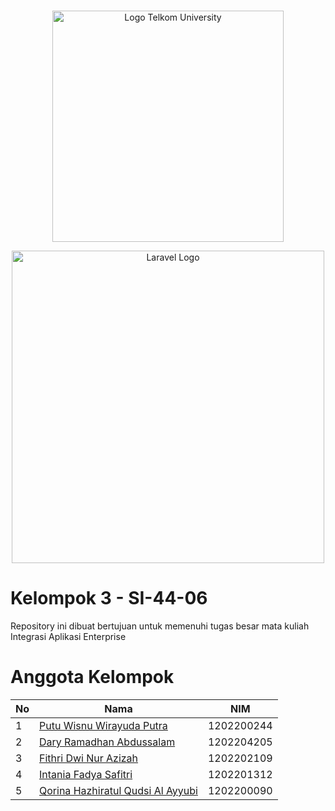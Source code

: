 #

<p align="center"><img src="https://telkomuniversity.ac.id/wp-content/uploads/2019/03/Logo-Telkom-University-png-3430x1174.png" width="370" alt="Logo Telkom University"></p>
<p align="center"><img src="https://raw.githubusercontent.com/laravel/art/master/logo-lockup/5%20SVG/2%20CMYK/1%20Full%20Color/laravel-logolockup-cmyk-red.svg" width="500" alt="Laravel Logo"></p>

# Kelompok 3 - SI-44-06

Repository ini dibuat bertujuan untuk memenuhi tugas besar mata kuliah Integrasi Aplikasi Enterprise

# Anggota Kelompok

| No  | Nama                                                                     | NIM        |
| --- | ------------------------------------------------------------------------ | ---------- |
| 1   | [Putu Wisnu Wirayuda Putra](https://www.instagram.com/puutuuu_)          | 1202200244 |
| 2   | [Dary Ramadhan Abdussalam](https://www.instagram.com/daryraa)            | 1202204205 |
| 3   | [Fithri Dwi Nur Azizah](https://www.instagram.com/fthrraz)               | 1202202109 |
| 4   | [Intania Fadya Safitri](https://www.instagram.com/intaniafdya_)          | 1202201312 |
| 5   | [Qorina Hazhiratul Qudsi Al Ayyubi](https://www.instagram.com/qorinaa.a) | 1202200090 |

